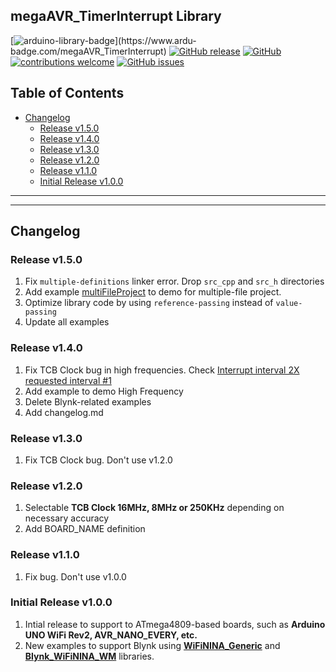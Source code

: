 ## megaAVR_TimerInterrupt Library

[![arduino-library-badge](https://www.ardu-badge.com/badge/megaAVR_TimerInterrupt.svg?)](https://www.ardu-badge.com/megaAVR_TimerInterrupt)
[![GitHub release](https://img.shields.io/github/release/khoih-prog/megaAVR_TimerInterrupt.svg)](https://github.com/khoih-prog/megaAVR_TimerInterrupt/releases)
[![GitHub](https://img.shields.io/github/license/mashape/apistatus.svg)](https://github.com/khoih-prog/megaAVR_TimerInterrupt/blob/master/LICENSE)
[![contributions welcome](https://img.shields.io/badge/contributions-welcome-brightgreen.svg?style=flat)](#Contributing)
[![GitHub issues](https://img.shields.io/github/issues/khoih-prog/megaAVR_TimerInterrupt.svg)](http://github.com/khoih-prog/megaAVR_TimerInterrupt/issues)

## Table of Contents

* [Changelog](#changelog)
  * [Release v1.5.0](#release-v150)
  * [Release v1.4.0](#release-v140)
  * [Release v1.3.0](#release-v130)
  * [Release v1.2.0](#release-v120)
  * [Release v1.1.0](#release-v110)
  * [Initial Release v1.0.0](#initial-release-v100)

---
---

## Changelog

### Release v1.5.0

1. Fix `multiple-definitions` linker error. Drop `src_cpp` and `src_h` directories
2. Add example [multiFileProject](examples/multiFileProject) to demo for multiple-file project.
3. Optimize library code by using `reference-passing` instead of `value-passing`
4. Update all examples

### Release v1.4.0

1. Fix TCB Clock bug in high frequencies. Check [Interrupt interval 2X requested interval #1](https://github.com/khoih-prog/megaAVR_TimerInterrupt/issues/1)
2. Add example to demo High Frequency
3. Delete Blynk-related examples
4. Add changelog.md

### Release v1.3.0

1. Fix TCB Clock bug. Don't use v1.2.0


### Release v1.2.0

1. Selectable **TCB Clock 16MHz, 8MHz or 250KHz** depending on necessary accuracy
2. Add BOARD_NAME definition

### Release v1.1.0

1. Fix bug. Don't use v1.0.0

### Initial Release v1.0.0

1. Intial release to support to ATmega4809-based boards, such as **Arduino UNO WiFi Rev2, AVR_NANO_EVERY, etc.**
2. New examples to support Blynk using [**WiFiNINA_Generic**](https://github.com/khoih-prog/WiFiNINA_Generic) and [**Blynk_WiFiNINA_WM**](https://github.com/khoih-prog/Blynk_WiFiNINA_WM) libraries.


